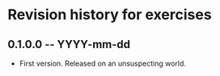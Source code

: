 # Revision history for exercises

## 0.1.0.0  -- YYYY-mm-dd

* First version. Released on an unsuspecting world.
